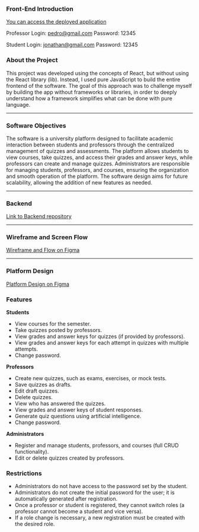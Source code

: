 ### Front-End Introduction

[You can access the deployed application](https://polvoquiz.netlify.app/pages/login/login.html)

Professor Login: pedro@gmail.com
Password: 12345

Student Login: jonathan@gmail.com
Password: 12345

### About the Project

This project was developed using the concepts of React, but without using the React library (lib). Instead, I used pure JavaScript to build the entire frontend of the software. The goal of this approach was to challenge myself by building the app without frameworks or libraries, in order to deeply understand how a framework simplifies what can be done with pure language.

---

### Software Objectives

The software is a university platform designed to facilitate academic interaction between students and professors through the centralized management of quizzes and assessments. The platform allows students to view courses, take quizzes, and access their grades and answer keys, while professors can create and manage quizzes. Administrators are responsible for managing students, professors, and courses, ensuring the organization and smooth operation of the platform. The software design aims for future scalability, allowing the addition of new features as needed.

---

### Backend

[Link to Backend repository](https://github.com/CiceroRMG/Back-end-Quizz-Project/)

---

### Wireframe and Screen Flow

[Wireframe and Flow on Figma](https://www.figma.com/design/g0bMmtu1qDt5VRjHaJA7ay/Quiz-LabTIC?node-id=1-15)

---

### Platform Design

[Platform Design on Figma](https://www.figma.com/design/Cjde4ievoeXT9bD2eE9KF8/Quiz-(LabTIC)?t=dhtlvtlimlvszjuL-1)


### Features

**Students**

- View courses for the semester.
- Take quizzes posted by professors.
- View grades and answer keys for quizzes (if provided by professors).
- View grades and answer keys for each attempt in quizzes with multiple attempts.
- Change password.

**Professors**

- Create new quizzes, such as exams, exercises, or mock tests.
- Save quizzes as drafts.
- Edit draft quizzes.
- Delete quizzes.
- View who has answered the quizzes.
- View grades and answer keys of student responses.
- Generate quiz questions using artificial intelligence.
- Change password.

**Administrators**

- Register and manage students, professors, and courses (full CRUD functionality).
- Edit or delete quizzes created by professors.

### Restrictions

- Administrators do not have access to the password set by the student.
- Administrators do not create the initial password for the user; it is automatically generated after registration.
- Once a professor or student is registered, they cannot switch roles (a professor cannot become a student and vice versa).
- If a role change is necessary, a new registration must be created with the desired role.
